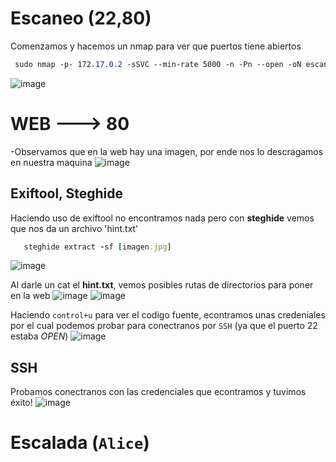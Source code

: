 # Escaneo (**22,80**)
Comenzamos y hacemos un nmap para ver que puertos tiene abiertos
```css
 sudo nmap -p- 172.17.0.2 -sSVC --min-rate 5000 -n -Pn --open -oN escaneo.txt
```
![image](https://github.com/user-attachments/assets/4750c8a5-8f9d-47ef-82d9-159faf47c0ed)

# WEB ---> 80
-Observamos que en la web hay una imagen, por ende nos lo descragamos en nuestra maquina
![image](https://github.com/user-attachments/assets/166e12ef-2dc5-4ab8-bf41-4509ad8345f3)

## Exiftool, Steghide
 Haciendo uso de exiftool no encontramos nada pero con **steghide** vemos que nos da un archivo 'hint.txt'
 ```ruby
    steghide extract -sf [imagen.jpg]
```
 ![image](https://github.com/user-attachments/assets/da70eff4-b0b7-4846-8890-730e61a6373b)
 
Al darle un cat el **hint.txt**, vemos posibles rutas de directorios para poner en la web
![image](https://github.com/user-attachments/assets/4908ca15-7018-4ecc-a1df-5ecfca00a9d0)
![image](https://github.com/user-attachments/assets/421797de-a838-4606-ac16-abcd77a7d9de)

Haciendo `control+u` para ver el codigo fuente, econtramos unas credeniales por el cual podemos probar para conectranos por `SSH` (ya que el puerto 22 estaba *OPEN*)
![image](https://github.com/user-attachments/assets/60c99a9c-dc9a-48c2-9675-562ed7faa355)

## SSH
Probamos conectranos con las credenciales que econtramos y tuvimos éxito!
![image](https://github.com/user-attachments/assets/607ba1c3-8311-4555-a482-7ea7dfdef1cd)

# Escalada (`Alice`)
